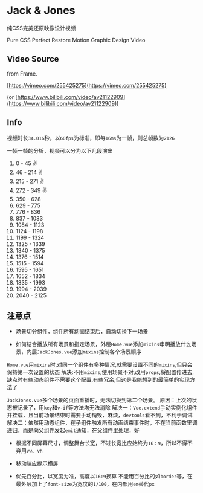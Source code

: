 # Jack & Jones

纯CSS完美还原映像设计视频

Pure CSS Perfect Restore Motion Graphic Design Video

## Video Source

  from Frame.

  [https://vimeo.com/255425275](https://vimeo.com/255425275)

  (or [https://www.bilibili.com/video/av21122909](https://www.bilibili.com/video/av21122909))

## Info

视频时长`34.016`秒，以`60fps`为标准，即每`16ms`为一帧，则总帧数为`2126`

一帧一帧的分析，视频可以分为以下几段演出

1. 0 - 45 ✌
2. 46 - 214 ✌
3. 215 - 271 ✌
4. 272 - 349 ✌
5. 350 - 628
6. 629 - 775
7. 776 - 836
8. 837 - 1083
9. 1084 - 1123
10. 1124 - 1198
11. 1199 - 1324
12. 1325 - 1339
13. 1340 - 1375
14. 1376 - 1514
15. 1515 - 1594
16. 1595 - 1651
17. 1652 - 1834
18. 1835 - 1993
19. 1994 - 2039
20. 2040 - 2125

## 注意点

* 场景切分组件，组件所有动画结束后，自动切换下一场景

* 如何结合播放所有场景和指定场景，外层`Home.vue`添加`mixins`申明播放什么场景，内层`JackJones.vue`添加`mixins`控制各个场景顺序

`Home.vue`用`mixins`时,对同一个组件有多种情况,就需要设置不同的`mixins`,但只会保持第一次设置的状态
解决:不用`mixins`,使用场景不对,改用`props`,将配置传进去,缺点时有些动态组件不需要这个配置,有些冗余,但这是我能想到的最简单的实现方法了

`JackJones.vue`多个场景的页面重播时，无法切换到第二个场景。
原因：上次的状态被记录了，用`key`和`v-if`等方法均无法消除
解决一：`Vue.extend`手动实例化组件并挂载，且当前场景结束时需要手动销毁，麻烦，`devtools`看不到，不利于调试
解决二：依然用动态组件，在子组件触发所有动画结束事件时，不在当前函数里调递归，而是向父组件发起`emit`通知，在父组件里处理，好

* 根据不同屏幕尺寸，调整舞台长宽，不过长宽比应始终为`16：9`，所以不得不弃用`vw`、`vh`

* 移动端应提示横屏

* 优先百分比，以宽度为准，高度以`16:9`换算
不能用百分比的如`border`等，在最外层加上了`font-size`为宽度的`1/100`，在内部用`em`替代`px`
